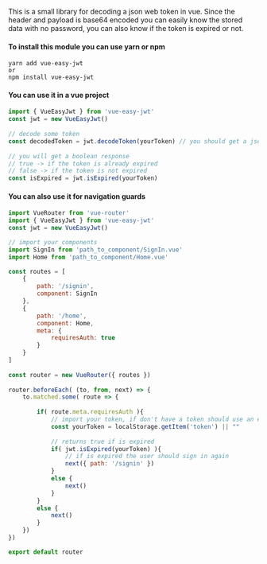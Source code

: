 This is a small library for decoding a json web token in vue. Since the header and payload is base64 encoded you can easily know the stored data with no password, you can also know if the token is expired or not.

#### To install this module you can use yarn or npm

    yarn add vue-easy-jwt 
    or
    npm install vue-easy-jwt
    
#### You can use it in a vue project

```js
import { VueEasyJwt } from 'vue-easy-jwt'
const jwt = new VueEasyJwt()
    
// decode some token
const decodedToken = jwt.decodeToken(yourToken) // you should get a json
    
// you will get a boolean response
// true -> if the token is already expired
// false -> if the token is not expired
const isExpired = jwt.isExpired(yourToken) 
```

#### You can also use it for navigation guards

```js
import VueRouter from 'vue-router'
import { VueEasyJwt } from 'vue-easy-jwt'
const jwt = new VueEasyJwt()

// import your components
import SignIn from 'path_to_component/SignIn.vue'
import Home from 'path_to_component/Home.vue'

const routes = [
    {
        path: '/signin',
        component: SignIn
    },
    {
        path: '/home',
        component: Home,
        meta: {
            requiresAuth: true
        }
    }
]
    
const router = new VueRouter({ routes })
    
router.beforeEach( (to, from, next) => {
    to.matched.some( route => {
            
        if( route.meta.requiresAuth ){
            // import your token, if don't have a token should use an empty string
            const yourToken = localStorage.getItem('token') || ""
                
            // returns true if is expired
            if( jwt.isExpired(yourToken) ){
                // if is expired the user should sign in again
                next({ path: '/signin' })
            }
            else {
                next()
            }
        }
        else {
            next()
        }
    })
})

export default router
    
```